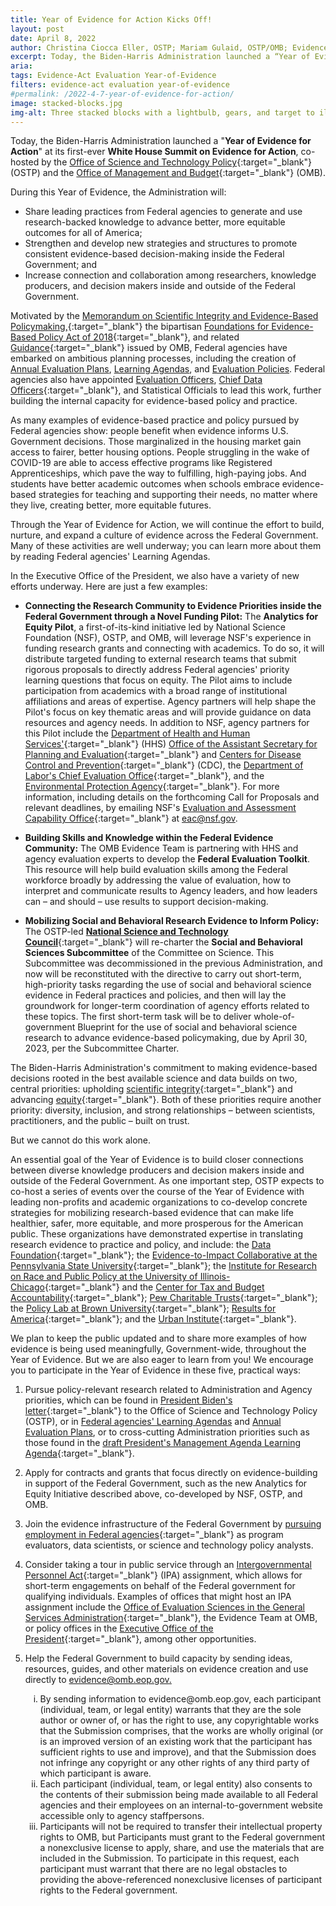 ```yaml
---
title: Year of Evidence for Action Kicks Off!
layout: post
date: April 8, 2022
author: Christina Ciocca Eller, OSTP; Mariam Gulaid, OSTP/OMB; Evidence Team, OMB
excerpt: Today, the Biden-Harris Administration launched a “Year of Evidence for Action” at its first-ever White House Summit on Evidence for Action, co-hosted by the Office of Science and Technology Policy (OSTP) and the Office of Management and Budget (OMB). 
aria: 
tags: Evidence-Act Evaluation Year-of-Evidence
filters: evidence-act evaluation year-of-evidence
#permalink: /2022-4-7-year-of-evidence-for-action/
image: stacked-blocks.jpg
img-alt: Three stacked blocks with a lightbulb, gears, and target to illustrate ideas leading to action.
---
```


Today, the Biden-Harris Administration launched a &quot;**Year of Evidence for Action**&quot; at its first-ever **White House Summit on Evidence for Action**, co-hosted by the [Office of Science and Technology Policy](https://www.whitehouse.gov/ostp){:target="_blank"} (OSTP) and the [Office of Management and Budget](https://www.whitehouse.gov/omb){:target="_blank"} (OMB).

During this Year of Evidence, the Administration will:

- Share leading practices from Federal agencies to generate and use research-backed knowledge to advance better, more equitable outcomes for all of America;
- Strengthen and develop new strategies and structures to promote consistent evidence-based decision-making inside the Federal Government; and
- Increase connection and collaboration among researchers, knowledge producers, and decision makers inside and outside of the Federal Government.

Motivated by the [Memorandum on Scientific Integrity and Evidence-Based Policymaking,](https://www.whitehouse.gov/briefing-room/presidential-actions/2021/01/27/memorandum-on-restoring-trust-in-government-through-scientific-integrity-and-evidence-based-policymaking/){:target="_blank"} the bipartisan [Foundations for Evidence-Based Policy Act of 2018](https://www.congress.gov/bill/115th-congress/house-bill/4174){:target="_blank"}, and related [Guidance](https://www.whitehouse.gov/wp-content/uploads/2021/06/M-21-27.pdf){:target="_blank"} issued by OMB, Federal agencies have embarked on ambitious planning processes, including the creation of [Annual Evaluation Plans]({{site.baseurl}}/evidence-plans/annual-evaluation-plan/), [Learning Agendas]({{site.baseurl}}/evidence-plans/learning-agenda/), and [Evaluation Policies]({{site.baseurl}}/evidence-plans/evaluation-policies/). Federal agencies also have appointed [Evaluation Officers]({{site.baseurl}}/evaluation-officers/), [Chief Data Officers](https://www.cdo.gov/){:target="_blank"}, and Statistical Officials to lead this work, further building the internal capacity for evidence-based policy and practice.

As many examples of evidence-based practice and policy pursued by Federal agencies show: people benefit when evidence informs U.S. Government decisions. Those marginalized in the housing market gain access to fairer, better housing options. People struggling in the wake of COVID-19 are able to access effective programs like Registered Apprenticeships, which pave the way to fulfilling, high-paying jobs. And students have better academic outcomes when schools embrace evidence-based strategies for teaching and supporting their needs, no matter where they live, creating better, more equitable futures.

Through the Year of Evidence for Action, we will continue the effort to build, nurture, and expand a culture of evidence across the Federal Government. Many of these activities are well underway; you can learn more about them by reading Federal agencies&#39; Learning Agendas.

In the Executive Office of the President, we also have a variety of new efforts underway. Here are just a few examples:

- **Connecting the Research Community to Evidence Priorities inside the Federal Government through a Novel Funding Pilot:** The **Analytics for Equity Pilot**, a first-of-its-kind initiative led by National Science Foundation (NSF), OSTP, and OMB, will leverage NSF&#39;s experience in funding research grants and connecting with academics. To do so, it will distribute targeted funding to external research teams that submit rigorous proposals to directly address Federal agencies&#39; priority learning questions that focus on equity. The Pilot aims to include participation from academics with a broad range of institutional affiliations and areas of expertise. Agency partners will help shape the Pilot&#39;s focus on key thematic areas and will provide guidance on data resources and agency needs. In addition to NSF, agency partners for this Pilot include the [Department of Health and Human Services&#39;](https://www.hhs.gov/){:target="_blank"} (HHS) [Office of the Assistant Secretary for Planning and Evaluation](https://aspe.hhs.gov/){:target="_blank"} and [Centers for Disease Control and Prevention](https://www.cdc.gov/){:target="_blank"} (CDC), the [Department of Labor&#39;s Chief Evaluation Office](https://www.dol.gov/agencies/oasp/evaluation){:target="_blank"}, and the [Environmental Protection Agency](https://www.epa.gov/){:target="_blank"}. For more information, including details on the forthcoming Call for Proposals and relevant deadlines, by emailing NSF&#39;s [Evaluation and Assessment Capability Office](https://nsf.gov/od/oia/eac/){:target="_blank"} at [eac@nsf.gov](mailto:eac@nsf.gov).

- **Building Skills and Knowledge within the Federal Evidence Community:** The OMB Evidence Team is partnering with HHS and agency evaluation experts to develop the **Federal Evaluation Toolkit**. This resource will help build evaluation skills among the Federal workforce broadly by addressing the value of evaluation, how to interpret and communicate results to Agency leaders, and how leaders can – and should – use results to support decision-making.

- **Mobilizing Social and Behavioral Research Evidence to Inform Policy:** The OSTP-led [**National Science and Technology Council**](https://www.whitehouse.gov/ostp/nstc/){:target="_blank"} will re-charter the **Social and Behavioral Sciences Subcommittee** of the Committee on Science. This Subcommittee was decommissioned in the previous Administration, and now will be reconstituted with the directive to carry out short-term, high-priority tasks regarding the use of social and behavioral science evidence in Federal practices and policies, and then will lay the groundwork for longer-term coordination of agency efforts related to these topics. The first short-term task will be to deliver whole-of-government Blueprint for the use of social and behavioral science research to advance evidence-based policymaking, due by April 30, 2023, per the Subcommittee Charter.

The Biden-Harris Administration&#39;s commitment to making evidence-based decisions rooted in the best available science and data builds on two, central priorities: upholding [scientific integrity](https://www.whitehouse.gov/wp-content/uploads/2022/01/01-22-Protecting_the_Integrity_of_Government_Science.pdf){:target="_blank"} and advancing [equity](https://www.whitehouse.gov/briefing-room/presidential-actions/2021/01/20/executive-order-advancing-racial-equity-and-support-for-underserved-communities-through-the-federal-government/){:target="_blank"}. Both of these priorities require another priority: diversity, inclusion, and strong relationships – between scientists, practitioners, and the public – built on trust.

But we cannot do this work alone.

An essential goal of the Year of Evidence is to build closer connections between diverse knowledge producers and decision makers inside and outside of the Federal Government. As one important step, OSTP expects to co-host a series of events over the course of the Year of Evidence with leading non-profits and academic organizations to co-develop concrete strategies for mobilizing research-based evidence that can make life healthier, safer, more equitable, and more prosperous for the American public. These organizations have demonstrated expertise in translating research evidence to practice and policy, and include: the [Data Foundation](https://www.datafoundation.org/){:target="_blank"}; the [Evidence-to-Impact Collaborative at the Pennsylvania State University](https://evidence2impact.psu.edu/){:target="_blank"}; the [Institute for Research on Race and Public Policy at the University of Illinois-Chicago](https://irrpp.uic.edu/){:target="_blank"} and the [Center for Tax and Budget Accountability](https://www.ctbaonline.org/){:target="_blank"}; [Pew Charitable Trusts](https://www.pewtrusts.org/){:target="_blank"}; the [Policy Lab at Brown University](https://thepolicylab.brown.edu/){:target="_blank"}; [Results for America](https://results4america.org/){:target="_blank"}; and the [Urban Institute](https://www.urban.org/){:target="_blank"}.

We plan to keep the public updated and to share more examples of how evidence is being used meaningfully, Government-wide, throughout the Year of Evidence. But we are also eager to learn from you! We encourage you to participate in the Year of Evidence in these five, practical ways:

1. Pursue policy-relevant research related to Administration and Agency priorities, which can be found in [President Biden&#39;s letter](https://www.whitehouse.gov/briefing-room/statements-releases/2021/01/20/a-letter-to-dr-eric-s-lander-the-presidents-science-advisor-and-nominee-as-director-of-the-office-of-science-and-technology-policy/){:target="_blank"} to the Office of Science and Technology Policy (OSTP), or in [Federal agencies&#39; Learning Agendas]({{site.baseurl}}/evidence-plans/learning-agenda/) and [Annual Evaluation Plans]({{site.baseurl}}/evidence-plans/annual-evaluation-plan/), or to cross-cutting Administration priorities such as those found in the [draft President&#39;s Management Agenda Learning Agenda](https://www.performance.gov/pma/learning-agenda/){:target="_blank"}.

2. Apply for contracts and grants that focus directly on evidence-building in support of the Federal Government, such as the new Analytics for Equity Initiative described above, co-developed by NSF, OSTP, and OMB.

3. Join the evidence infrastructure of the Federal Government by [pursuing employment in Federal agencies](https://www.usajobs.gov/){:target="_blank"} as program evaluators, data scientists, or science and technology policy analysts.

4. Consider taking a tour in public service through an [Intergovernmental Personnel Act](https://www.opm.gov/policy-data-oversight/hiring-information/intergovernment-personnel-act/){:target="_blank"} (IPA) assignment, which allows for short-term engagements on behalf of the Federal government for qualifying individuals. Examples of offices that might host an IPA assignment include the [Office of Evaluation Sciences in the General Services Administration](https://oes.gsa.gov/opps/){:target="_blank"}, the Evidence Team at OMB, or policy offices in the [Executive Office of the President](https://www.whitehouse.gov/administration/executive-office-of-the-president/){:target="_blank"}, among other opportunities.

5. Help the Federal Government to build capacity by sending ideas, resources, guides, and other materials on evidence creation and use directly to [evidence@omb.eop.gov.](mailto:evidence@omb.eop.gov)
    <ul style="list-style-type: lower-roman;">
    <li>By sending information to evidence@omb.eop.gov, each participant (individual, team, or legal entity) warrants that they are the sole author or owner of, or has the right to use, any copyrightable works that the Submission comprises, that the works are wholly original (or is an improved version of an existing work that the participant has sufficient rights to use and improve), and that the Submission does not infringe any copyright or any other rights of any third party of which participant is aware.</li>
    <li>Each participant (individual, team, or legal entity) also consents to the contents of their submission being made available to all Federal agencies and their employees on an internal-to-government website accessible only to agency staffpersons.</li>
    <li>Participants will not be required to transfer their intellectual property rights to OMB, but Participants must grant to the Federal government a nonexclusive license to apply, share, and use the materials that are included in the Submission. To participate in this request, each participant must warrant that there are no legal obstacles to providing the above-referenced nonexclusive licenses of participant rights to the Federal government.</li>
    </ul>

